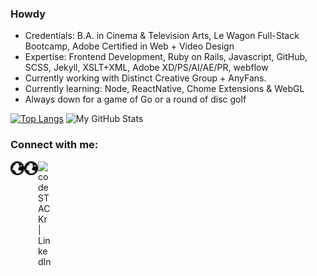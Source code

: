 ### Howdy

- Credentials: B.A. in Cinema & Television Arts, Le Wagon Full-Stack Bootcamp, Adobe Certified in Web + Video Design
- Expertise: Frontend Development, Ruby on Rails, Javascript, GitHub, SCSS, Jekyll, XSLT+XML, Adobe XD/PS/AI/AE/PR, webflow
- Currently working with Distinct Creative Group + AnyFans.
- Currently learning: Node, ReactNative, Chome Extensions & WebGL
- Always down for a game of Go or a round of disc golf

[![Top Langs](https://github-readme-stats.vercel.app/api/top-langs?username=mcspach&theme=tokyonight)](https://github.com/anuraghazra/github-readme-stats)
![My GitHub Stats](https://github-readme-stats.vercel.app/api?username=mcspach&theme=tokyonight&hide=stars&show_icons=true)


### Connect with me:
[<img align="left" alt="codeSTACKr.com" width="22px" src="https://raw.githubusercontent.com/iconic/open-iconic/master/svg/globe.svg" />][website]
[<img align="left" alt="codeSTACKr.com" width="22px" src="https://raw.githubusercontent.com/iconic/open-iconic/master/svg/globe.svg" />][agency]
[<img align="left" alt="codeSTACKr | LinkedIn" width="22px" src="https://cdn.jsdelivr.net/npm/simple-icons@v3/icons/linkedin.svg" />][linkedin]
<br />
<!-- This section you create this variables that are used above -->

[website]: https://www.matthewspach.com/
[agency]: https://www.distinctcreativegroup.com/
[linkedin]: https://www.linkedin.com/in/matthewspach/
